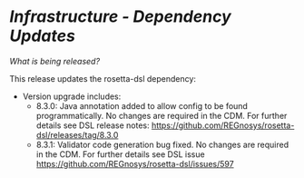 # *Infrastructure - Dependency Updates*

_What is being released?_

This release updates the rosetta-dsl dependency:

- Version upgrade includes:
  - 8.3.0: Java annotation added to allow config to be found programmatically. No changes are required in the CDM. For further details see DSL release notes: https://github.com/REGnosys/rosetta-dsl/releases/tag/8.3.0
  - 8.3.1: Validator code generation bug fixed. No changes are required in the CDM. For further details see DSL issue https://github.com/REGnosys/rosetta-dsl/issues/597
